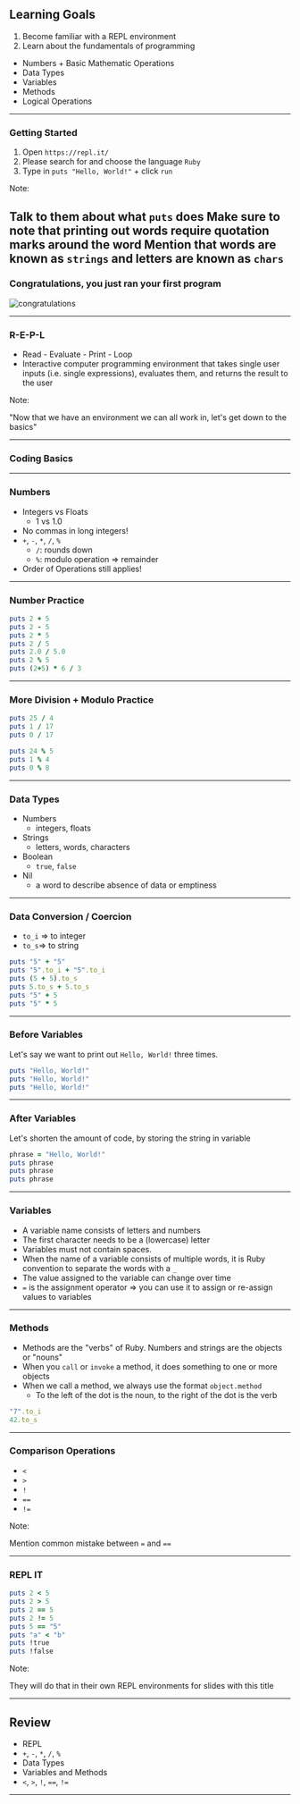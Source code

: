 ## Learning Goals

1. Become familiar with a REPL environment
2. Learn about the fundamentals of programming
  + Numbers + Basic Mathematic Operations
  + Data Types
  + Variables
  + Methods
  + Logical Operations

---

### Getting Started

1. Open `https://repl.it/`
2. Please search for and choose the language `Ruby`
3. Type in `puts "Hello, World!"` + click `run`

Note:

Talk to them about what `puts` does
Make sure to note that printing out words require quotation marks around the word
Mention that words are known as `strings` and letters are known as `chars`
---

### Congratulations, you just ran your first program

![congratulations](https://media.giphy.com/media/fxsqOYnIMEefC/giphy.gif)

---

### R-E-P-L

+ Read - Evaluate - Print - Loop
+ Interactive computer programming environment that takes single user inputs (i.e. single expressions), evaluates them, and returns the result to the user

Note:

"Now that we have an environment we can all work in, let's get down to the basics"

---

### Coding Basics

---

### Numbers

+ Integers vs Floats
  * 1 vs 1.0
+ No commas in long integers!
+ `+`, `-`, `*`, `/`, `%`
  * `/`: rounds down
  * `%`: modulo operation => remainder
+ Order of Operations still applies!

---

### Number Practice

```ruby
puts 2 + 5
puts 2 - 5
puts 2 * 5
puts 2 / 5
puts 2.0 / 5.0
puts 2 % 5
puts (2+5) * 6 / 3
```

---

### More Division + Modulo Practice

```ruby
puts 25 / 4
puts 1 / 17
puts 0 / 17

puts 24 % 5
puts 1 % 4
puts 0 % 8
```

---

### Data Types

+ Numbers
  * integers, floats
+ Strings
  * letters, words, characters
+ Boolean
  * `true`, `false`
+ Nil
  * a word to describe absence of data or emptiness

---

### Data Conversion / Coercion

+ `to_i` => to integer
+ `to_s`=> to string

```ruby
puts "5" + "5"
puts "5".to_i + "5".to_i
puts (5 + 5).to_s
puts 5.to_s + 5.to_s
puts "5" + 5
puts "5" * 5
```

---

### Before Variables

Let's say we want to print out `Hello, World!` three times.

```ruby
puts "Hello, World!"
puts "Hello, World!"
puts "Hello, World!"
```

---

### After Variables

Let's shorten the amount of code, by storing the string in variable

```ruby
phrase = "Hello, World!"
puts phrase
puts phrase
puts phrase
```

---

### Variables

+ A variable name consists of letters and numbers
+ The first character needs to be a (lowercase) letter
+ Variables must not contain spaces.
+ When the name of a variable consists of multiple words, it is Ruby convention to separate the words with a `_`
+ The value assigned to the variable can change over time
+ `=` is the assignment operator => you can use it to assign or re-assign values to variables

---

### Methods

+ Methods are the "verbs" of Ruby. Numbers and strings are the objects or "nouns"
+ When you `call` or `invoke` a method, it does something to one or more objects
+ When we call a method, we always use the format `object.method`
  + To the left of the dot is the noun, to the right of the dot is the verb

```ruby
"7".to_i
42.to_s
```

---

### Comparison Operations

+ `<`
+ `>`
+ `!`
+ `==`
+ `!=`

Note:

Mention common mistake between `=` and `==`

---

### REPL IT

```ruby
puts 2 < 5
puts 2 > 5
puts 2 == 5
puts 2 != 5
puts 5 == "5"
puts "a" < "b"
puts !true
puts !false
```

Note:

They will do that in their own REPL environments for slides with this title

---

## Review

+ REPL
+ `+`, `-`, `*`, `/`, `%`
+ Data Types
+ Variables and Methods
+ `<`, `>`, `!`, `==`, `!=`

---

